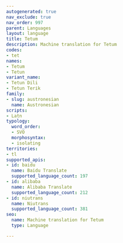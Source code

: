 ```yaml
---
autogenerated: true
nav_exclude: true
nav_order: 997
parent: Languages
layout: language
title: Tetum
description: Machine translation for Tetum
codes:
- tet
names:
- Tetum
- Tetun
variant_name:
- Tetun Dili
- Tetun Terik
family:
- slug: austronesian
  name: Austronesian
scripts:
- Latn
typology:
  word_order:
  - SVO
  morphosyntax:
  - isolating
territories:
- tl
supported_apis:
- id: baidu
  name: Baidu Translate
  supported_language_count: 197
- id: alibaba
  name: Alibaba Translate
  supported_language_count: 212
- id: niutrans
  name: Niutrans
  supported_language_count: 381
seo:
  name: Machine translation for Tetum
  type: Language

---
```


